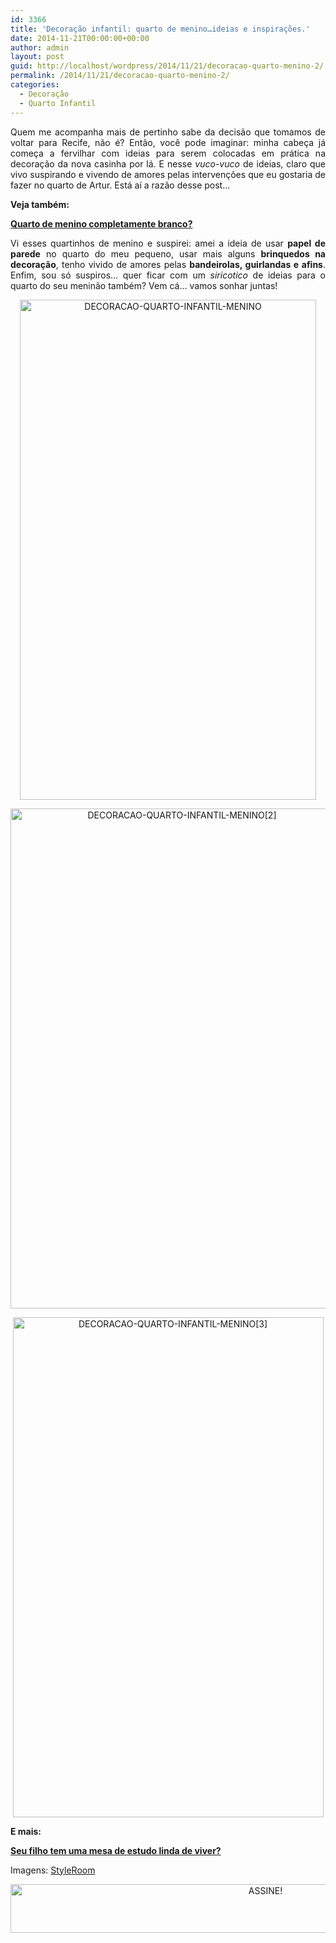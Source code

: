 ```yaml
---
id: 3366
title: 'Decoração infantil: quarto de menino…ideias e inspirações.'
date: 2014-11-21T00:00:00+00:00
author: admin
layout: post
guid: http://localhost/wordpress/2014/11/21/decoracao-quarto-menino-2/
permalink: /2014/11/21/decoracao-quarto-menino-2/
categories:
  - Decoração
  - Quarto Infantil
---
```

<p align="justify">
  Quem me acompanha mais de pertinho sabe da decisão que tomamos de voltar para Recife, não é? Então, você pode imaginar: minha cabeça já começa a fervilhar com ideias para serem colocadas em prática na decoração da nova casinha por lá. E nesse <em>vuco-vuco</em> de ideias, claro que vivo suspirando e vivendo de amores pelas intervenções que eu gostaria de fazer no quarto de Artur. Está aí a razão desse post…
</p>

<p align="justify">
  <strong>Veja também:</strong>
</p>

<p align="justify">
  <a href="http://www.decoracaodacasa.com/quarto-de-menino-branco/" target="_blank"><strong>Quarto de menino completamente branco?</strong></a>
</p>

<p align="justify">
  Vi esses quartinhos de menino e suspirei: amei a ideia de usar <strong>papel de parede</strong> no quarto do meu pequeno, usar mais alguns <strong>brinquedos na decoração</strong>, tenho vivido de amores pelas <strong>bandeirolas, guirlandas e afins</strong>. Enfim, sou só suspiros… quer ficar com um <em>siricotico</em> de ideias para o quarto do seu meninão também? Vem cá… vamos sonhar juntas!
</p>

<p align="center">
  <a href="http://www.trololodemulher.com.br/blog/wp-content/uploads/2014/10/DECORACAO-QUARTO-INFANTIL-MENINO.jpg"><img class="alignnone size-full wp-image-10557" src="http://www.trololodemulher.com.br/blog/wp-content/uploads/2014/10/DECORACAO-QUARTO-INFANTIL-MENINO.jpg" alt="DECORACAO-QUARTO-INFANTIL-MENINO" width="474" height="800" /></a>
</p>

<p align="center">
  <a href="http://www.trololodemulher.com.br/blog/wp-content/uploads/2014/10/DECORACAO-QUARTO-INFANTIL-MENINO21.jpg"><img class="alignnone size-full wp-image-10561" src="http://www.trololodemulher.com.br/blog/wp-content/uploads/2014/10/DECORACAO-QUARTO-INFANTIL-MENINO21.jpg" alt="DECORACAO-QUARTO-INFANTIL-MENINO[2]" width="533" height="800" /></a>
</p>

<p align="center">
  <a href="http://www.trololodemulher.com.br/blog/wp-content/uploads/2014/10/DECORACAO-QUARTO-INFANTIL-MENINO3.jpg"><img class="alignnone size-full wp-image-10559" src="http://www.trololodemulher.com.br/blog/wp-content/uploads/2014/10/DECORACAO-QUARTO-INFANTIL-MENINO3.jpg" alt="DECORACAO-QUARTO-INFANTIL-MENINO[3]" width="497" height="800" /></a>
</p>

<p style="text-align: left;" align="center">
  <strong>E mais:</strong>
</p>

<p style="text-align: left;" align="center">
  <a href="http://www.decoracaodacasa.com/mesa-de-estudo/" target="_blank"><strong>Seu filho tem uma mesa de estudo linda de viver?</strong></a>
</p>

<p align="justify">
  Imagens: <a href="http://www.styleroom.fi/" target="_blank">StyleRoom</a>
</p>

<p align="center">
  <a href="http://feedburner.google.com/fb/a/mailverify?uri=blogbichafemea&loc=pt_BR" target="_blank"><img class="alignnone size-full wp-image-10439" src="http://www.trololodemulher.com.br/blog/wp-content/uploads/2014/09/ASSINE.png" alt="ASSINE!" width="800" height="78" /></a>
</p>

<p align="center">